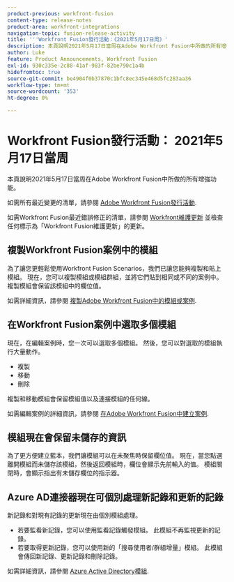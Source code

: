```yaml
---
product-previous: workfront-fusion
content-type: release-notes
product-area: workfront-integrations
navigation-topic: fusion-release-activity
title: '''Workfront Fusion發行活動：《2021年5月17日周》'
description: 本頁說明2021年5月17日當周在Adobe Workfront Fusion中所做的所有增強功能。
author: Luke
feature: Product Announcements, Workfront Fusion
exl-id: 930c335e-2c88-41af-983f-82be790c1a4b
hidefromtoc: true
source-git-commit: be4904f0b37870c1bfc8ec345e468d5fc283aa36
workflow-type: tm+mt
source-wordcount: '353'
ht-degree: 0%

---
```


# Workfront Fusion發行活動： 2021年5月17日當周

本頁說明2021年5月17日當周在Adobe Workfront Fusion中所做的所有增強功能。

如需所有最近變更的清單，請參閱 [Adobe Workfront Fusion發行活動](../../../product-announcements/product-releases/fusion-release-activity/fusion-release-activity.md).

如需Workfront Fusion最近錯誤修正的清單，請參閱 [Workfront維護更新](https://one.workfront.com/s/article/Workfront-Maintenance-Updates-1882317350) 並檢查任何標示為「Workfront Fusion維護更新」的更新。

## 複製Workfront Fusion案例中的模組

為了讓您更輕鬆使用Workfront Fusion Scenarios，我們已讓您能夠複製和貼上模組。 現在，您可以複製模組或模組群組，並將它們貼到相同或不同的案例中。 複製模組會保留該模組中的欄位值。

如需詳細資訊，請參閱 [複製Adobe Workfront Fusion中的模組或案例](../../../workfront-fusion/scenarios/copy-modules-or-scenarios.md).

## 在Workfront Fusion案例中選取多個模組

現在，在編輯案例時，您一次可以選取多個模組。 然後，您可以對選取的模組執行大量動作。

* 複製
* 移動
* 刪除

複製和移動模組會保留模組值以及連接模組的任何線。

如需編輯案例的詳細資訊，請參閱 [在Adobe Workfront Fusion中建立案例](../../../workfront-fusion/scenarios/create-a-scenario.md).

## 模組現在會保留未儲存的資訊

為了更方便建立藍本，我們讓模組可以在未聚焦時保留欄位值。 現在，當您點選離開模組而未儲存該模組，然後返回模組時，欄位會顯示先前輸入的值。 模組關閉時，會顯示指出有未儲存欄位的指示器。

## Azure AD連接器現在可個別處理新記錄和更新的記錄

新記錄和對現有記錄的更新現在由個別模組處理。

* 若要監看新記錄，您可以使用監看記錄觸發模組。 此模組不再監視更新的記錄。
* 若要取得更新記錄，您可以使用新的「搜尋使用者/群組增量」模組。 此模組會傳回新記錄、更新記錄和刪除記錄。

如需詳細資訊，請參閱 [Azure Active Directory模組](../../../workfront-fusion/apps-and-their-modules/azure-ad-modules.md).
